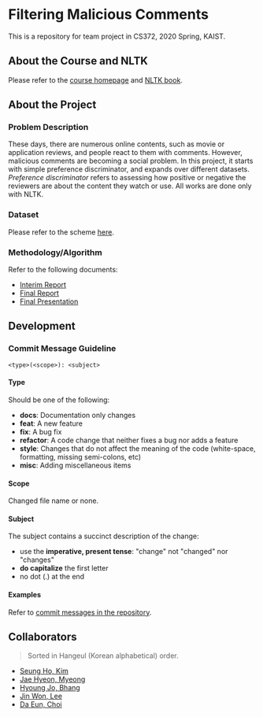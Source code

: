 # Filtering Malicious Comments

This is a repository for team project in CS372, 2020 Spring, KAIST.

## About the Course and NLTK

Please refer to the [course homepage](http://nlpcl.kaist.ac.kr/~cs372_2020/index.php) and [NLTK book](http://www.nltk.org/book/).

## About the Project

### Problem Description

These days, there are numerous online contents, such as movie or application reviews, and people react to them with comments. However, malicious comments are becoming a social problem. In this project, it starts with simple preference discriminator, and expands over different datasets. *Preference discriminator* refers to assessing how positive or negative the reviewers are about the content they watch or use. All works are done only with NLTK.

### Dataset

Please refer to the scheme [here](./dataset).

### Methodology/Algorithm

Refer to the following documents:

* [Interim Report](./document/CS372_project_interim_23.pdf)
* [Final Report](./document/CS372_project_final_23.pdf)
* [Final Presentation](./document/CS372_Presentation_Team23.pdf)

## Development

### Commit Message Guideline
```
<type>(<scope>): <subject>
```
#### Type
Should be one of the following:

* **docs**: Documentation only changes
* **feat**: A new feature
* **fix**: A bug fix
* **refactor**: A code change that neither fixes a bug nor adds a feature
* **style**: Changes that do not affect the meaning of the code (white-space, formatting, missing semi-colons, etc)
* **misc**: Adding miscellaneous items

#### Scope
Changed file name or none. 

#### Subject
The subject contains a succinct description of the change:

* use the **imperative, present tense**: "change" not "changed" nor "changes"
* **do capitalize** the first letter
* no dot (.) at the end

#### Examples

Refer to [commit messages in the repository](https://github.com/bhanghj3094/CS372-NLP/commits/master). 

## Collaborators

> Sorted in Hangeul (Korean alphabetical) order. 

* [Seung Ho, Kim](https://github.com/winningarc)
* [Jae Hyeon, Myeong](https://github.com/mjhbest)
* [Hyoung Jo, Bhang](https://github.com/bhanghj3094)
* [Jin Won, Lee](https://github.com/grape-tasting-acid)
* [Da Eun, Choi](https://github.com/CheddarChoi)
